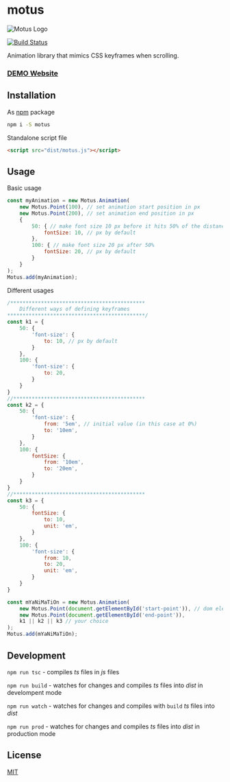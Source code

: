 # motus
![Motus Logo](https://i.imgur.com/7LBn4c7.png "Motus logo")

[![Build Status](https://travis-ci.com/alexcambose/motus.svg?token=zpfhtmtiyLf5iVSdDrUd&branch=master)](https://travis-ci.com/alexcambose/motus)

Animation library that mimics CSS keyframes when scrolling.
### [DEMO Website](https://alexcambose.github.io/motus/)
## Installation
As [npm](https://www.npmjs.com/package/motus) package

```bash
npm i -S motus
```

Standalone script file

```html
<script src="dist/motus.js"></script>
```

## Usage

Basic usage

```js
const myAnimation = new Motus.Animation(
    new Motus.Point(100), // set animation start position in px
    new Motus.Point(200), // set animation end position in px
    {
        50: { // make font size 10 px before it hits 50% of the distance (in this case <150px)
            fontSize: 10, // px by default
        },
        100: { // make font size 20 px after 50%
            fontSize: 20, // px by default
        }
    }
);
Motus.add(myAnimation);
```

Different usages

```js
/********************************************
    Different ways of defining keyframes
*********************************************/
const k1 = {
    50: {
        'font-size': {
            to: 10, // px by default
        }
    },
    100: {
        'font-size': {
            to: 20,
        }
    }
}
//*******************************************
const k2 = {
    50: {
        'font-size': {
            from: '5em', // initial value (in this case at 0%)
            to: '10em',
        }
    },
    100: {
        fontSize: {
            from: '10em',
            to: '20em',
        }
    }
}
//*******************************************
const k3 = {
    50: {
        fontSize: {
            to: 10,
            unit: 'em',
        }
    },
    100: {
        'font-size': {
            from: 10,
            to: 20,
            unit: 'em',
        }
    }
}

const mYaNiMaTiOn = new Motus.Animation(
    new Motus.Point(document.getElementById('start-point')), // dom elements instead of px
    new Motus.Point(document.getElementById('end-point')),
    k1 || k2 || k3 // your choice
);
Motus.add(mYaNiMaTiOn);
```

## Development

`npm run tsc` - compiles *ts* files in *js* files

`npm run build` - watches for changes and compiles *ts* files into *dist* in develompent mode

`npm run watch` - watches for changes and compiles with `build` *ts* files into *dist*

`npm run prod` - watches for changes and compiles *ts* files into *dist* in production mode

## License

[MIT](LICENSE)
